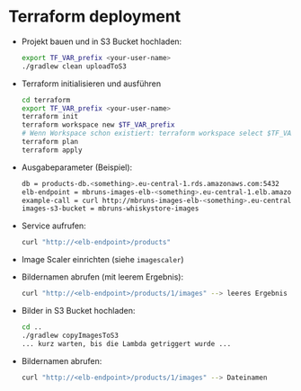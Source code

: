 # Terraform deployment

* Projekt bauen und in S3 Bucket hochladen:

    ```sh
    export TF_VAR_prefix <your-user-name>
    ./gradlew clean uploadToS3
    ```
* Terraform initialisieren und ausführen
     
    ```sh
    cd terraform
    export TF_VAR_prefix <your-user-name>
    terraform init
    terraform workspace new $TF_VAR_prefix
    # Wenn Workspace schon existiert: terraform workspace select $TF_VAR_prefix
    terraform plan
    terraform apply
    ```
* Ausgabeparameter (Beispiel):
    
    ```sh
    db = products-db.<something>.eu-central-1.rds.amazonaws.com:5432
    elb-endpoint = mbruns-images-elb-<something>.eu-central-1.elb.amazonaws.com
    example-call = curl http://mbruns-images-elb-<something>.eu-central-1.elb.amazonaws.com/products
    images-s3-bucket = mbruns-whiskystore-images
    ```
* Service aufrufen:

    ```sh
    curl "http://<elb-endpoint>/products"
    ```
* Image Scaler einrichten (siehe `imagescaler`)
* Bildernamen abrufen (mit leerem Ergebnis):

    ```sh
    curl "http://<elb-endpoint>/products/1/images" --> leeres Ergebnis
    ```
* Bilder in S3 Bucket hochladen:

    ```sh
    cd ..
    ./gradlew copyImagesToS3
    ... kurz warten, bis die Lambda getriggert wurde ...
    ```
* Bildernamen abrufen:

    ```sh
    curl "http://<elb-endpoint>/products/1/images" --> Dateinamen
    ```
